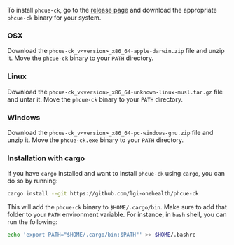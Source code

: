 
To install `phcue-ck`, go to the [release page](https://github.com/lgi-onehealth/phcue-ck/releases) and download the appropriate `phcue-ck` binary for your system.

### OSX

Download the `phcue-ck_v<version>_x86_64-apple-darwin.zip` file and unzip it. Move the `phcue-ck` binary to your `PATH` directory.

### Linux

Download the `phcue-ck_v<version>_x86_64-unknown-linux-musl.tar.gz` file and untar it. Move the `phcue-ck` binary to your `PATH` directory.

### Windows

Download the `phcue-ck_v<version>_x86_64-pc-windows-gnu.zip` file and unzip it. Move the `phcue-ck.exe` binary to your `PATH` directory.

### Installation with cargo

If you have `cargo` installed and want to install `phcue-ck` using `cargo`, you can do so by running:

```bash
cargo install --git https://github.com/lgi-onehealth/phcue-ck
```

This will add the `phcue-ck` binary to `$HOME/.cargo/bin`. Make sure to add that folder to your `PATH` environment variable. For instance, in `bash` shell, you can run the following:

```bash
echo 'export PATH="$HOME/.cargo/bin:$PATH"' >> $HOME/.bashrc
```
